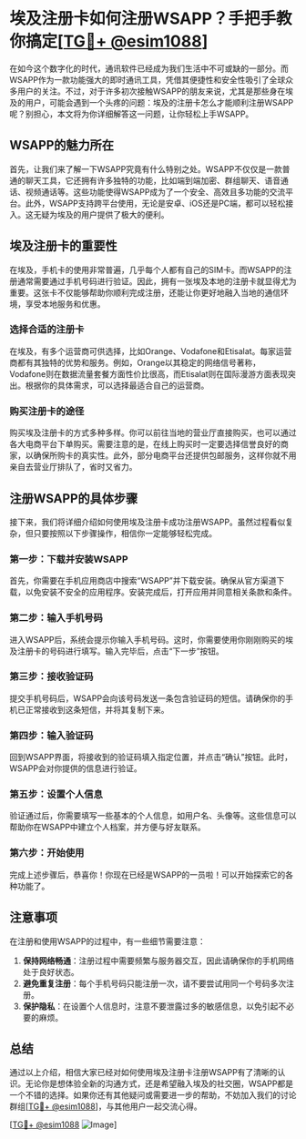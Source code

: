 # 埃及注册卡如何注册WSAPP？手把手教你搞定[[TG💪+ @esim1088](https://t.me/s/esim1088)]

在如今这个数字化的时代，通讯软件已经成为我们生活中不可或缺的一部分。而WSAPP作为一款功能强大的即时通讯工具，凭借其便捷性和安全性吸引了全球众多用户的关注。不过，对于许多初次接触WSAPP的朋友来说，尤其是那些身在埃及的用户，可能会遇到一个头疼的问题：埃及的注册卡怎么才能顺利注册WSAPP呢？别担心，本文将为你详细解答这一问题，让你轻松上手WSAPP。

## WSAPP的魅力所在

首先，让我们来了解一下WSAPP究竟有什么特别之处。WSAPP不仅仅是一款普通的聊天工具，它还拥有许多独特的功能，比如端到端加密、群组聊天、语音通话、视频通话等。这些功能使得WSAPP成为了一个安全、高效且多功能的交流平台。此外，WSAPP支持跨平台使用，无论是安卓、iOS还是PC端，都可以轻松接入。这无疑为埃及的用户提供了极大的便利。

## 埃及注册卡的重要性

在埃及，手机卡的使用非常普遍，几乎每个人都有自己的SIM卡。而WSAPP的注册通常需要通过手机号码进行验证。因此，拥有一张埃及本地的注册卡就显得尤为重要。这张卡不仅能够帮助你顺利完成注册，还能让你更好地融入当地的通信环境，享受本地服务和优惠。

### 选择合适的注册卡

在埃及，有多个运营商可供选择，比如Orange、Vodafone和Etisalat。每家运营商都有其独特的优势和服务。例如，Orange以其稳定的网络信号著称，Vodafone则在数据流量套餐方面性价比很高，而Etisalat则在国际漫游方面表现突出。根据你的具体需求，可以选择最适合自己的运营商。

### 购买注册卡的途径

购买埃及注册卡的方式多种多样。你可以前往当地的营业厅直接购买，也可以通过各大电商平台下单购买。需要注意的是，在线上购买时一定要选择信誉良好的商家，以确保所购卡的真实性。此外，部分电商平台还提供包邮服务，这样你就不用亲自去营业厅排队了，省时又省力。

## 注册WSAPP的具体步骤

接下来，我们将详细介绍如何使用埃及注册卡成功注册WSAPP。虽然过程看似复杂，但只要按照以下步骤操作，相信你一定能够轻松完成。

### 第一步：下载并安装WSAPP

首先，你需要在手机应用商店中搜索“WSAPP”并下载安装。确保从官方渠道下载，以免安装不安全的应用程序。安装完成后，打开应用并同意相关条款和条件。

### 第二步：输入手机号码

进入WSAPP后，系统会提示你输入手机号码。这时，你需要使用你刚刚购买的埃及注册卡的号码进行填写。输入完毕后，点击“下一步”按钮。

### 第三步：接收验证码

提交手机号码后，WSAPP会向该号码发送一条包含验证码的短信。请确保你的手机已正常接收到这条短信，并将其复制下来。

### 第四步：输入验证码

回到WSAPP界面，将接收到的验证码填入指定位置，并点击“确认”按钮。此时，WSAPP会对你提供的信息进行验证。

### 第五步：设置个人信息

验证通过后，你需要填写一些基本的个人信息，如用户名、头像等。这些信息可以帮助你在WSAPP中建立个人档案，并方便与好友联系。

### 第六步：开始使用

完成上述步骤后，恭喜你！你现在已经是WSAPP的一员啦！可以开始探索它的各种功能了。

## 注意事项

在注册和使用WSAPP的过程中，有一些细节需要注意：

1. **保持网络畅通**：注册过程中需要频繁与服务器交互，因此请确保你的手机网络处于良好状态。
2. **避免重复注册**：每个手机号码只能注册一次，请不要尝试用同一个号码多次注册。
3. **保护隐私**：在设置个人信息时，注意不要泄露过多的敏感信息，以免引起不必要的麻烦。

## 总结

通过以上介绍，相信大家已经对如何使用埃及注册卡注册WSAPP有了清晰的认识。无论你是想体验全新的沟通方式，还是希望融入埃及的社交圈，WSAPP都是一个不错的选择。如果你还有其他疑问或需要进一步的帮助，不妨加入我们的讨论群组[[TG💪+ @esim1088](https://t.me/s/esim1088)]，与其他用户一起交流心得。

[[TG💪+ @esim1088](https://t.me/s/esim1088) ![Image](https://i.postimg.cc/4NQfJmqS/Snipaste-2025-05-13-00-14-12.png)]
